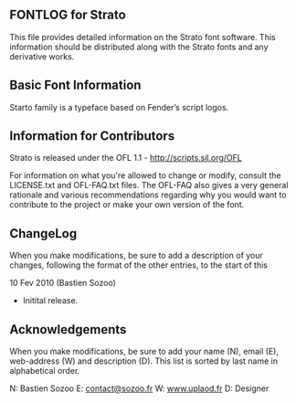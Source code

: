 FONTLOG for Strato
-------------------

This file provides detailed information on the Strato font software.
This information should be distributed along with the Strato fonts
and any derivative works.


Basic Font Information
--------------------------

Starto family is a typeface based on Fender’s script logos.


Information for Contributors
------------------------------

Strato is released under the OFL 1.1 - http://scripts.sil.org/OFL

For information on what you're allowed to change or modify, consult the
LICENSE.txt and OFL-FAQ.txt files. The OFL-FAQ also gives a very general
rationale and various recommendations regarding why you would want to
contribute to the project or make your own version of the font.


ChangeLog
----------

When you make modifications, be sure to add a description of your changes,
following the format of the other entries, to the start of this 

10 Fev 2010 (Bastien Sozoo)
- Initital release.


Acknowledgements
-------------------------

When you make modifications, be sure to add your name (N), email (E),
web-address (W) and description (D). This list is sorted by last name in
alphabetical order.

  N: Bastien Sozoo
  E: contact@sozoo.fr
  W: www.uplaod.fr
  D: Designer